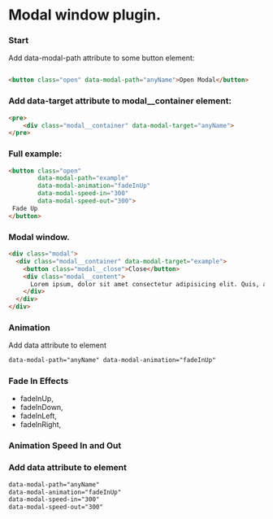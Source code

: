 # Modal window plugin.


### Start
Add data-modal-path attribute to some button element:
```html

<button class="open" data-modal-path="anyName">Open Modal</button>
```

### Add data-target attribute to modal__container element:

```html
<pre>
    <div class="modal__container" data-modal-target="anyName">
</pre>
```

### Full example:

```html
<button class="open"
        data-modal-path="example"
        data-modal-animation="fadeInUp"
        data-modal-speed-in="300"
        data-modal-speed-out="300">
 Fade Up
</button>
```

### Modal window.

```html
<div class="modal">
  <div class="modal__container" data-modal-target="example">
    <button class="modal__close">Close</button>
    <div class="modal__content">
      Lorem ipsum, dolor sit amet consectetur adipisicing elit. Quis, asperiores?
    </div>
  </div>
</div>

```

### Animation
Add data attribute to element
```html
data-modal-path="anyName" data-modal-animation="fadeInUp"
```

### Fade In Effects
  * fadeInUp,
  * fadeInDown,
  * fadeInLeft,
  * fadeInRight,


### Animation Speed In and Out
### Add data attribute to element
```html
data-modal-path="anyName"
data-modal-animation="fadeInUp"
data-modal-speed-in="300"
data-modal-speed-out="300"
```
